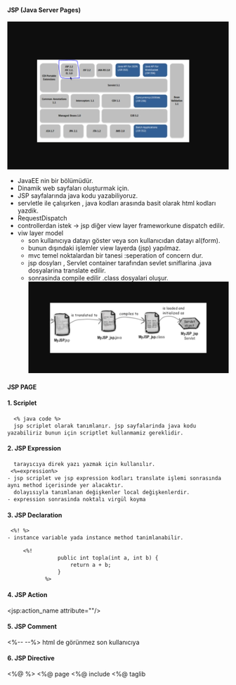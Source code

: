 
#### JSP (Java Server Pages)
![img.png](img.png)

- JavaEE nin bir bölümüdür.
- Dinamik web sayfaları oluşturmak için.
- JSP sayfalarında java kodu yazabiliyoruz.
- servletle ile çalışırken , java kodları arasında basit olarak html kodları yazdik.
- RequestDispatch
- controllerdan istek -> jsp diğer view layer frameworkune dispatch edilir.
- viw layer model
  - son kullanıcıya datayı göster veya son kullanıcıdan datayı al(form).
  - bunun dışındaki işlemler view layerda (jsp) yapılmaz.
  - mvc temel noktalardan bir tanesi :seperation of concern dur.
  - jsp dosyları , Servlet container tarafından sevlet sıniflarina .java dosyalarina translate edilir.
  - sonrasinda compile edilir .class dosyalari oluşur.
![img_1.png](img_1.png)


#### JSP PAGE
  #### 1. Scriplet 
      <% java code %>  
      jsp scriplet olarak tanımlanır. jsp sayfalarinda java kodu yazabiliriz bunun için scriptlet kullanmamiz gereklidir.
  #### 2. JSP Expression
      tarayıcıya direk yazı yazmak için kullanılır.
     <%=expression%>
    - jsp scriplet ve jsp expression kodları translate işlemi sonrasında aynı method içerisinde yer alacaktır.
      dolayısıyla tanımlanan değişkenler local değişkenlerdir. 
    - expression sonrasinda noktalı virgül koyma
    
  #### 3. JSP Declaration
     <%! %>
    - instance variable yada instance method tanimlanabilir.
```
     <%!
                public int topla(int a, int b) {
                    return a + b;
                }
            %>
```
   #### 4. JSP Action
   <jsp:action_name attribute=""/>

   #### 5. JSP Comment
   <%-- --%> html de görünmez son kullanıcıya 

   #### 6. JSP Directive
   <%@      %>
   <%@ page
   <%@ include
   <%@ taglib 